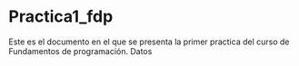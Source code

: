# Practica1_fdp
Este es el documento en el que se presenta la primer practica del curso de Fundamentos de programación.
Datos
